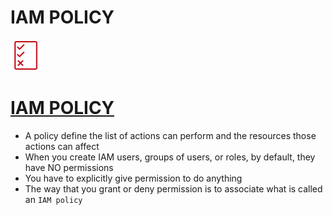 # IAM POLICY

<p align="left">
  <img src="Permissions.png" width="50" height="50">

# [IAM POLICY](https://boto3.amazonaws.com/v1/documentation/api/latest/guide/iam-example-policies.html?highlight=policy)

- A policy define the list of actions can perform and the resources those actions can affect
- When you create IAM users, groups of users, or roles, by default, they have NO permissions
- You have to explicitly give permission to do anything
- The way that you grant or deny permission is to associate what is called an `IAM policy`
